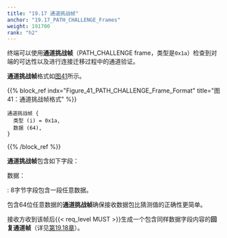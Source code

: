 ```yaml
---
title: "19.17 通道挑战帧"
anchor: "19.17_PATH_CHALLENGE_Frames"
weight: 191700
rank: "h2"
---
```


终端可以使用**通道挑战帧**（PATH_CHALLENGE frame，类型是`0x1a`）检查到对端的可达性以及进行连接迁移过程中的通道验证。

**通道挑战帧**格式如[图41](#Figure_41_PATH_CHALLENGE_Frame_Format)所示。

{{% block_ref
    indx="Figure_41_PATH_CHALLENGE_Frame_Format"
    title="图41：通道挑战帧格式" %}}

```
通道挑战帧 {
  类型 (i) = 0x1a,
  数据 (64),
}
```

{{% /block_ref %}}

**通道挑战帧**包含如下字段：

数据：

:   8字节字段包含一段任意数据。

包含64位任意数据的**通道挑战帧**确保接收数据包比猜测值的正确性更简单。

接收方收到该帧后{{< req_level MUST >}}生成一个包含同样数据字段内容的**回复通道帧**（详见[第19.18章](#19.18_PATH_RESPONSE_Frames)）。
